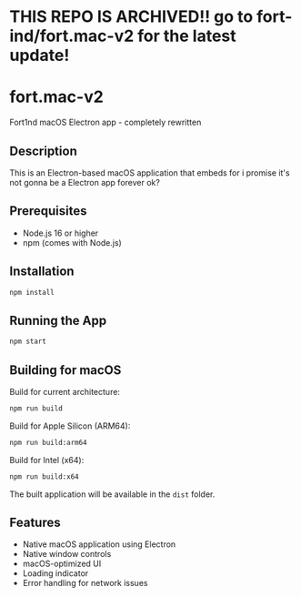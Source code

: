 # THIS REPO IS ARCHIVED!! go to fort-ind/fort.mac-v2 for the latest update!
# fort.mac-v2
Fort1nd macOS Electron app - completely rewritten

## Description
This is an Electron-based macOS application that embeds for i promise it's not gonna be a Electron app forever ok?

## Prerequisites
- Node.js 16 or higher
- npm (comes with Node.js)

## Installation
```bash
npm install
```

## Running the App
```bash
npm start
```

## Building for macOS
Build for current architecture:
```bash
npm run build
```

Build for Apple Silicon (ARM64):
```bash
npm run build:arm64
```

Build for Intel (x64):
```bash
npm run build:x64
```

The built application will be available in the `dist` folder.

## Features
- Native macOS application using Electron
- Native window controls
- macOS-optimized UI
- Loading indicator
- Error handling for network issues
